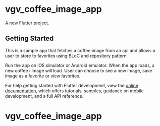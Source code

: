 # vgv_coffee_image_app

A new Flutter project.

## Getting Started

This is a sample app that fetches a coffee image from an api and allows a user 
to store to favorites using BLoC and repository pattern 

Run the app on iOS simulator or Android emulator. When the app loads, a new coffee i
image will load. User can choose to see a new image, save image as a favorite or view favorites. 





For help getting started with Flutter development, view the
[online documentation](https://docs.flutter.dev/), which offers tutorials,
samples, guidance on mobile development, and a full API reference.
# vgv_coffee_image_app
